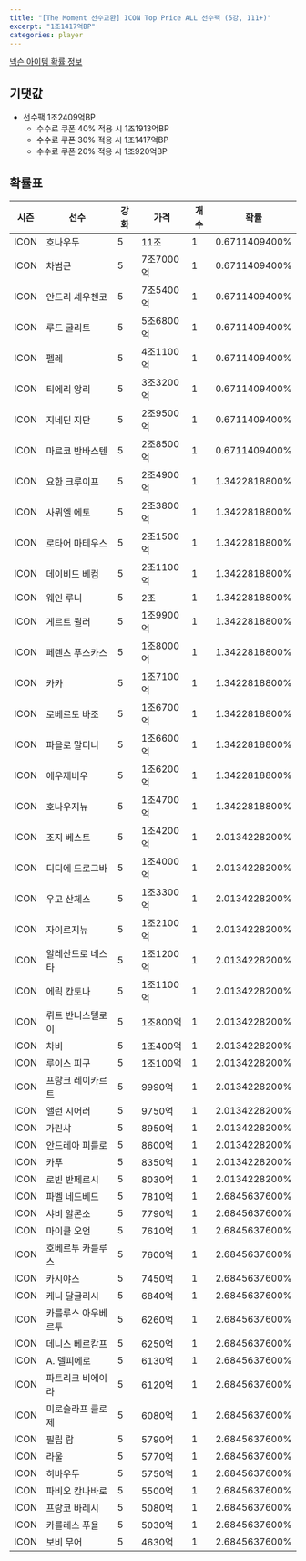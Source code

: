 ```yaml
---
title: "[The Moment 선수교환] ICON Top Price ALL 선수팩 (5강, 111+)"
excerpt: "1조1417억BP"
categories: player
---
```

[넥슨 아이템 확률 정보](http://iteminfo.nexon.com/probability/fo4?sn=6722)

## 기댓값
- 선수팩 1조2409억BP
  - 수수료 쿠폰 40% 적용 시 1조1913억BP
  - 수수료 쿠폰 30% 적용 시 1조1417억BP
  - 수수료 쿠폰 20% 적용 시 1조920억BP


## 확률표

|시즌|선수|강화|가격|개수|확률|
|---|---|---|---|---|---|
|ICON|호나우두|5|11조|1|0.6711409400%|
|ICON|차범근|5|7조7000억|1|0.6711409400%|
|ICON|안드리 셰우첸코|5|7조5400억|1|0.6711409400%|
|ICON|루드 굴리트|5|5조6800억|1|0.6711409400%|
|ICON|펠레|5|4조1100억|1|0.6711409400%|
|ICON|티에리 앙리|5|3조3200억|1|0.6711409400%|
|ICON|지네딘 지단|5|2조9500억|1|0.6711409400%|
|ICON|마르코 반바스텐|5|2조8500억|1|0.6711409400%|
|ICON|요한 크루이프|5|2조4900억|1|1.3422818800%|
|ICON|사뮈엘 에토|5|2조3800억|1|1.3422818800%|
|ICON|로타어 마테우스|5|2조1500억|1|1.3422818800%|
|ICON|데이비드 베컴|5|2조1100억|1|1.3422818800%|
|ICON|웨인 루니|5|2조|1|1.3422818800%|
|ICON|게르트 뮐러|5|1조9900억|1|1.3422818800%|
|ICON|페렌츠 푸스카스|5|1조8000억|1|1.3422818800%|
|ICON|카카|5|1조7100억|1|1.3422818800%|
|ICON|로베르토 바조|5|1조6700억|1|1.3422818800%|
|ICON|파올로 말디니|5|1조6600억|1|1.3422818800%|
|ICON|에우제비우|5|1조6200억|1|1.3422818800%|
|ICON|호나우지뉴|5|1조4700억|1|1.3422818800%|
|ICON|조지 베스트|5|1조4200억|1|2.0134228200%|
|ICON|디디에 드로그바|5|1조4000억|1|2.0134228200%|
|ICON|우고 산체스|5|1조3300억|1|2.0134228200%|
|ICON|자이르지뉴|5|1조2100억|1|2.0134228200%|
|ICON|알레산드로 네스타|5|1조1200억|1|2.0134228200%|
|ICON|에릭 칸토나|5|1조1100억|1|2.0134228200%|
|ICON|뤼트 반니스텔로이|5|1조800억|1|2.0134228200%|
|ICON|차비|5|1조400억|1|2.0134228200%|
|ICON|루이스 피구|5|1조100억|1|2.0134228200%|
|ICON|프랑크 레이카르트|5|9990억|1|2.0134228200%|
|ICON|앨런 시어러|5|9750억|1|2.0134228200%|
|ICON|가린샤|5|8950억|1|2.0134228200%|
|ICON|안드레아 피를로|5|8600억|1|2.0134228200%|
|ICON|카푸|5|8350억|1|2.0134228200%|
|ICON|로빈 반페르시|5|8030억|1|2.0134228200%|
|ICON|파벨 네드베드|5|7810억|1|2.6845637600%|
|ICON|샤비 알론소|5|7790억|1|2.6845637600%|
|ICON|마이클 오언|5|7610억|1|2.6845637600%|
|ICON|호베르투 카를루스|5|7600억|1|2.6845637600%|
|ICON|카시야스|5|7450억|1|2.6845637600%|
|ICON|케니 달글리시|5|6840억|1|2.6845637600%|
|ICON|카를루스 아우베르투|5|6260억|1|2.6845637600%|
|ICON|데니스 베르캄프|5|6250억|1|2.6845637600%|
|ICON|A. 델피에로|5|6130억|1|2.6845637600%|
|ICON|파트리크 비에이라|5|6120억|1|2.6845637600%|
|ICON|미로슬라프 클로제|5|6080억|1|2.6845637600%|
|ICON|필립 람|5|5790억|1|2.6845637600%|
|ICON|라울|5|5770억|1|2.6845637600%|
|ICON|히바우두|5|5750억|1|2.6845637600%|
|ICON|파비오 칸나바로|5|5500억|1|2.6845637600%|
|ICON|프랑코 바레시|5|5080억|1|2.6845637600%|
|ICON|카를레스 푸욜|5|5030억|1|2.6845637600%|
|ICON|보비 무어|5|4630억|1|2.6845637600%|
